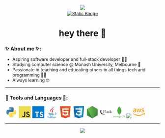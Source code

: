<div id="header" align="center">
  <img src="https://media1.tenor.com/m/qb36GNMGgX0AAAAC/cat-computer.gif" width="230"/>
  <div id="badges">
    <a href="https://www.linkedin.com/in/rickyzhang10/">
      <img alt="Static Badge" src="https://img.shields.io/badge/LinkedIn-blue?style=for-the-badge&logo=linkedin">
    </a>
  </div>
  <h1>
    hey there 👋
  </h1>
</div>

### ✨ About me ✨:  
- Aspiring software developer and full-stack developer 👨‍💻
- Studying computer science @ Monash University, Melbourne 📘
-  Passionate in teaching and educating others in all things tech and programming 👨‍🏫
- Always learning 🤓

---

### 📏 Tools and Languages 📐:  
<div>
  <img src='https://github.com/devicons/devicon/blob/master/icons/python/python-original.svg' width='40'>
  <img src='https://github.com/devicons/devicon/blob/master/icons/javascript/javascript-original.svg' width='40'>
  <img src='https://github.com/devicons/devicon/blob/master/icons/typescript/typescript-original.svg' width='40'>
  <img src='https://github.com/devicons/devicon/blob/master/icons/java/java-original.svg' width='40'>
  <img src='https://github.com/devicons/devicon/blob/master/icons/html5/html5-original.svg' width='40'>
  <img src='https://github.com/devicons/devicon/blob/master/icons/css3/css3-original.svg' width='40'>
  <img src='https://github.com/devicons/devicon/blob/master/icons/nodejs/nodejs-original.svg' width='40'>
  <img src='https://github.com/devicons/devicon/blob/master/icons/flask/flask-original-wordmark.svg' width='40'>
  <img src='https://github.com/devicons/devicon/blob/master/icons/mongodb/mongodb-plain-wordmark.svg' width='40'>
  <img src="https://cdn.jsdelivr.net/gh/devicons/devicon@latest/icons/tailwindcss/tailwindcss-original.svg" width='40'/>      
  <img src='https://github.com/devicons/devicon/blob/master/icons/amazonwebservices/amazonwebservices-plain-wordmark.svg' width='40'>
</div>

---
<div align="center">
  <a href="https://github.com/anuraghazra/github-readme-stats">
    <img src="https://github-readme-stats.vercel.app/api/top-langs/?username=Rikidink&layout=donut&theme=github_dark_dimmed" />
  </a>
</div>

<!--
**Rikidink/Rikidink** is a ✨ _special_ ✨ repository because its `README.md` (this file) appears on your GitHub profile.

Here are some ideas to get you started:

- 🔭 I’m currently working on ...
- 🌱 I’m currently learning ...
- 👯 I’m looking to collaborate on ...
- 🤔 I’m looking for help with ...
- 💬 Ask me about ...
- 📫 How to reach me: ...
- 😄 Pronouns: ...
- ⚡ Fun fact: ...
-->
